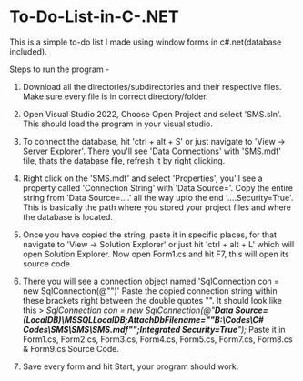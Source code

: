 # To-Do-List-in-C-.NET
This is a simple to-do list I made using window forms in c#.net(database included).


Steps to run the program -
1. Download all the directories/subdirectories and their respective files. Make sure every file is in correct directory/folder.

2. Open Visual Studio 2022, Choose Open Project and select 'SMS.sln'. This should load the program in your visual studio.
   
3. To connect the database, hit 'ctrl + alt + S' or just navigate to 'View -> Server Explorer'. There you'll see 'Data Connections' with 'SMS.mdf' file, thats the database file, refresh it by right clicking.
   
4. Right click on the 'SMS.mdf' and select 'Properties', you'll see a property called 'Connection String' with 'Data Source='. Copy the entire string from 'Data Source=....' all the way upto the end
   '....Security=True'. This is basically the path where you stored your project files and where the database is located.
   
5. Once you have copied the string, paste it in specific places, for that navigate to 'View -> Solution Explorer' or just hit 'ctrl + alt + L' which will open Solution Explorer. Now open Form1.cs and hit F7, this      will open its source code.
   
6. There you will see a connection object named 'SqlConnection con = new SqlConnection(@"")' Paste the copied connection string within these brackets right between the double quotes "".
   It should look like this       > _SqlConnection con = new SqlConnection(@"___Data Source=(LocalDB)\MSSQLLocalDB;AttachDbFilename=""B:\Codes\C# Codes\SMS\SMS\SMS.mdf"";Integrated Security=True___");_
   Paste it in Form1.cs, Form2.cs, Form3.cs, Form4.cs, Form5.cs, Form7.cs, Form8.cs & Form9.cs Source Code.

7. Save every form and hit Start, your program should work.
